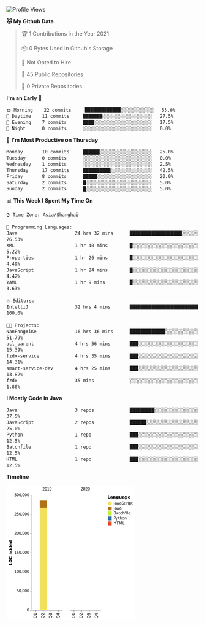 <!--START_SECTION:waka-->
![Profile Views](http://img.shields.io/badge/Profile%20Views-0-blue)

**🐱 My Github Data** 

> 🏆 1 Contributions in the Year 2021
 > 
> 📦 0 Bytes Used in Github's Storage 
 > 
> 🚫 Not Opted to Hire
 > 
> 📜 45 Public Repositories 
 > 
> 🔑 0 Private Repositories  
 > 
**I'm an Early 🐤** 

```text
🌞 Morning    22 commits     █████████████░░░░░░░░░░░░   55.0% 
🌆 Daytime    11 commits     ███████░░░░░░░░░░░░░░░░░░   27.5% 
🌃 Evening    7 commits      ████░░░░░░░░░░░░░░░░░░░░░   17.5% 
🌙 Night      0 commits      ░░░░░░░░░░░░░░░░░░░░░░░░░   0.0%

```
📅 **I'm Most Productive on Thursday** 

```text
Monday       10 commits     ██████░░░░░░░░░░░░░░░░░░░   25.0% 
Tuesday      0 commits      ░░░░░░░░░░░░░░░░░░░░░░░░░   0.0% 
Wednesday    1 commits      ░░░░░░░░░░░░░░░░░░░░░░░░░   2.5% 
Thursday     17 commits     ██████████░░░░░░░░░░░░░░░   42.5% 
Friday       8 commits      █████░░░░░░░░░░░░░░░░░░░░   20.0% 
Saturday     2 commits      █░░░░░░░░░░░░░░░░░░░░░░░░   5.0% 
Sunday       2 commits      █░░░░░░░░░░░░░░░░░░░░░░░░   5.0%

```


📊 **This Week I Spent My Time On** 

```text
⌚︎ Time Zone: Asia/Shanghai

💬 Programming Languages: 
Java                     24 hrs 32 mins      ███████████████████░░░░░░   76.53% 
XML                      1 hr 40 mins        █░░░░░░░░░░░░░░░░░░░░░░░░   5.22% 
Properties               1 hr 26 mins        █░░░░░░░░░░░░░░░░░░░░░░░░   4.49% 
JavaScript               1 hr 24 mins        █░░░░░░░░░░░░░░░░░░░░░░░░   4.42% 
YAML                     1 hr 9 mins         █░░░░░░░░░░░░░░░░░░░░░░░░   3.63%

🔥 Editors: 
IntelliJ                 32 hrs 4 mins       █████████████████████████   100.0%

🐱‍💻 Projects: 
NanFangYiKe              16 hrs 36 mins      █████████████░░░░░░░░░░░░   51.79% 
acl_parent               4 hrs 56 mins       ███░░░░░░░░░░░░░░░░░░░░░░   15.39% 
fzdx-service             4 hrs 35 mins       ███░░░░░░░░░░░░░░░░░░░░░░   14.31% 
smart-service-dev        4 hrs 25 mins       ███░░░░░░░░░░░░░░░░░░░░░░   13.82% 
fzdx                     35 mins             ░░░░░░░░░░░░░░░░░░░░░░░░░   1.86%

```

**I Mostly Code in Java** 

```text
Java                     3 repos             █████████░░░░░░░░░░░░░░░░   37.5% 
JavaScript               2 repos             ██████░░░░░░░░░░░░░░░░░░░   25.0% 
Python                   1 repo              ███░░░░░░░░░░░░░░░░░░░░░░   12.5% 
Batchfile                1 repo              ███░░░░░░░░░░░░░░░░░░░░░░   12.5% 
HTML                     1 repo              ███░░░░░░░░░░░░░░░░░░░░░░   12.5%

```


**Timeline**

![Chart not found](https://raw.githubusercontent.com/2720851545/2720851545/master/charts/bar_graph.png) 


<!--END_SECTION:waka-->

